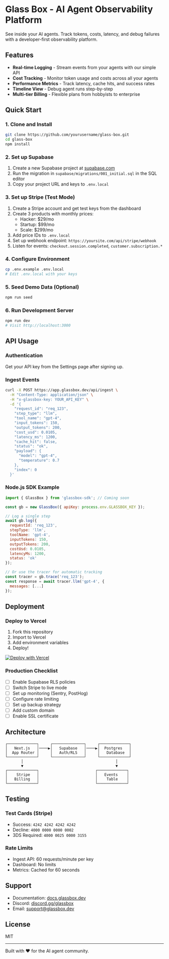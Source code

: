 # Glass Box - AI Agent Observability Platform

See inside your AI agents. Track tokens, costs, latency, and debug failures with a developer-first observability platform.

## Features

- **Real-time Logging** - Stream events from your agents with our simple API
- **Cost Tracking** - Monitor token usage and costs across all your agents
- **Performance Metrics** - Track latency, cache hits, and success rates
- **Timeline View** - Debug agent runs step-by-step
- **Multi-tier Billing** - Flexible plans from hobbyists to enterprise

## Quick Start

### 1. Clone and Install

```bash
git clone https://github.com/yourusername/glass-box.git
cd glass-box
npm install
```

### 2. Set up Supabase

1. Create a new Supabase project at [supabase.com](https://supabase.com)
2. Run the migration in `supabase/migrations/001_initial.sql` in the SQL editor
3. Copy your project URL and keys to `.env.local`

### 3. Set up Stripe (Test Mode)

1. Create a Stripe account and get test keys from the dashboard
2. Create 3 products with monthly prices:
   - Hacker: $29/mo
   - Startup: $99/mo  
   - Scale: $299/mo
3. Add price IDs to `.env.local`
4. Set up webhook endpoint: `https://yoursite.com/api/stripe/webhook`
5. Listen for events: `checkout.session.completed`, `customer.subscription.*`

### 4. Configure Environment

```bash
cp .env.example .env.local
# Edit .env.local with your keys
```

### 5. Seed Demo Data (Optional)

```bash
npm run seed
```

### 6. Run Development Server

```bash
npm run dev
# Visit http://localhost:3000
```

## API Usage

### Authentication

Get your API key from the Settings page after signing up.

### Ingest Events

```bash
curl -X POST https://app.glassbox.dev/api/ingest \
  -H "Content-Type: application/json" \
  -H "x-glassbox-key: YOUR_API_KEY" \
  -d '{
    "request_id": "req_123",
    "step_type": "llm",
    "tool_name": "gpt-4",
    "input_tokens": 150,
    "output_tokens": 200,
    "cost_usd": 0.0105,
    "latency_ms": 1200,
    "cache_hit": false,
    "status": "ok",
    "payload": {
      "model": "gpt-4",
      "temperature": 0.7
    },
    "index": 0
  }'
```

### Node.js SDK Example

```javascript
import { GlassBox } from 'glassbox-sdk'; // Coming soon

const gb = new GlassBox({ apiKey: process.env.GLASSBOX_KEY });

// Log a single step
await gb.log({
  requestId: 'req_123',
  stepType: 'llm',
  toolName: 'gpt-4',
  inputTokens: 150,
  outputTokens: 200,
  costUsd: 0.0105,
  latencyMs: 1200,
  status: 'ok'
});

// Or use the tracer for automatic tracking
const tracer = gb.trace('req_123');
const response = await tracer.llm('gpt-4', { 
  messages: [...] 
});
```

## Deployment

### Deploy to Vercel

1. Fork this repository
2. Import to Vercel
3. Add environment variables
4. Deploy!

[![Deploy with Vercel](https://vercel.com/button)](https://vercel.com/new/clone?repository-url=https://github.com/yourusername/glass-box)

### Production Checklist

- [ ] Enable Supabase RLS policies
- [ ] Switch Stripe to live mode
- [ ] Set up monitoring (Sentry, PostHog)
- [ ] Configure rate limiting
- [ ] Set up backup strategy
- [ ] Add custom domain
- [ ] Enable SSL certificate

## Architecture

```
┌─────────────┐     ┌──────────────┐     ┌─────────────┐
│   Next.js   │────▶│   Supabase   │────▶│  Postgres   │
│  App Router │     │   Auth/RLS   │     │   Database  │
└─────────────┘     └──────────────┘     └─────────────┘
       │                                         │
       ▼                                         ▼
┌─────────────┐                         ┌─────────────┐
│    Stripe   │                         │   Events    │
│   Billing   │                         │    Table    │
└─────────────┘                         └─────────────┘
```

## Testing

### Test Cards (Stripe)

- Success: `4242 4242 4242 4242`
- Decline: `4000 0000 0000 0002`
- 3DS Required: `4000 0025 0000 3155`

### Rate Limits

- Ingest API: 60 requests/minute per key
- Dashboard: No limits
- Metrics: Cached for 60 seconds

## Support

- Documentation: [docs.glassbox.dev](https://docs.glassbox.dev)
- Discord: [discord.gg/glassbox](https://discord.gg/glassbox)
- Email: support@glassbox.dev

## License

MIT

---

Built with ❤️ for the AI agent community.
